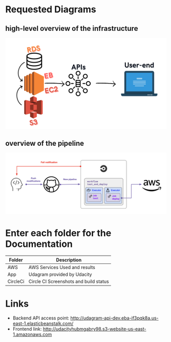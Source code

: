 # Requested Diagrams
## high-level overview of the infrastructure
![alt text](https://github.com/MohamedGabry98/udagramUdacityAWS/blob/master/documentation/Diagram.png?raw=true)
## overview of the pipeline
![alt text](https://github.com/MohamedGabry98/udagramUdacityAWS/blob/master/documentation/CircleCIPipeline.png?raw=true)
# Enter each folder for the Documentation

| Folder      | Description |
| ----------- | ----------- |
| AWS      | AWS Services Used and results       |
| App   | Udagram provided by Udacity        |
| CircleCi   | Circle CI Screenshots and build status        |


# Links 
- Backend API access point:
http://udagram-api-dev.eba-if3pqk8a.us-east-1.elasticbeanstalk.com/
- Frontend link:
http://udacityhubmgabry98.s3-website-us-east-1.amazonaws.com
